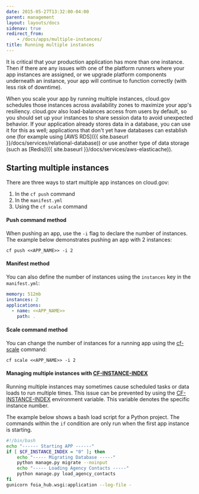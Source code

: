 ```yaml
---
date: 2015-05-27T13:32:00-04:00
parent: management
layout: layouts/docs
sidenav: true
redirect_from: 
    - /docs/apps/multiple-instances/
title: Running multiple instances
---
```


It is critical that your production application has more than one instance. Then if there are any issues with one of the platform runners where your app instances are assigned, or we upgrade platform components underneath an instance, your app will continue to function correctly (with less risk of downtime).

When you scale your app by running multiple instances, cloud.gov schedules those instances across availability zones to maximize your app's resiliency. cloud.gov also load-balances access from users by default, so you should set up your instances to share session data to avoid unexpected behavior. If your application already stores data in a database, you can use it for this as well; applications that don't yet have databases can establish one (for example using [AWS RDS]({{ site.baseurl }}/docs/services/relational-database)) or use another type of data storage (such as [Redis]({{ site.baseurl }}/docs/services/aws-elasticache)).

## Starting multiple instances
There are three ways to start multiple app instances on cloud.gov:

1.  In the `cf push` command
2.  In the `manifest.yml`
3.  Using the `cf scale` command

#### Push command method

When pushing an app, use the `-i` flag to declare the number of instances. The example below demonstrates pushing an app with 2 instances:
```shell
cf push <<APP_NAME>> -i 2
```

#### Manifest method

You can also define the number of instances using the `instances` key in the `manifest.yml`:
```yaml
memory: 512mb
instances: 2
applications:
  - name: <<APP_NAME>>
    path: .
```

#### Scale command method

You can change the number of instances for a running app using the [cf-scale](http://docs.cloudfoundry.org/devguide/deploy-apps/cf-scale.html) command:
```shell
cf scale <<APP_NAME>> -i 2
```

#### Managing multiple instances with [CF-INSTANCE-INDEX](http://docs.cloudfoundry.org/devguide/deploy-apps/environment-variable.html#CF-INSTANCE-INDEX)

Running multiple instances may sometimes cause scheduled tasks or data loads to run multiple times. This issue can be prevented by using the [CF-INSTANCE-INDEX](http://docs.cloudfoundry.org/devguide/deploy-apps/environment-variable.html#CF-INSTANCE-INDEX) environment variable. This variable denotes the specific instance number.

The example below shows a bash load script for a Python project. The commands within the `if` condition are only run when the first app instance is starting.

```bash
#!/bin/bash
echo "------ Starting APP ------"
if [ $CF_INSTANCE_INDEX = "0" ]; then
    echo "----- Migrating Database -----"
    python manage.py migrate --noinput
    echo "----- Loading Agency Contacts -----"
    python manage.py load_agency_contacts
fi
gunicorn foia_hub.wsgi:application --log-file -
```
